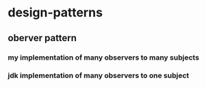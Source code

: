 # design-patterns

## oberver pattern
### my implementation of many observers to many subjects 
### jdk implementation of many observers to one subject
